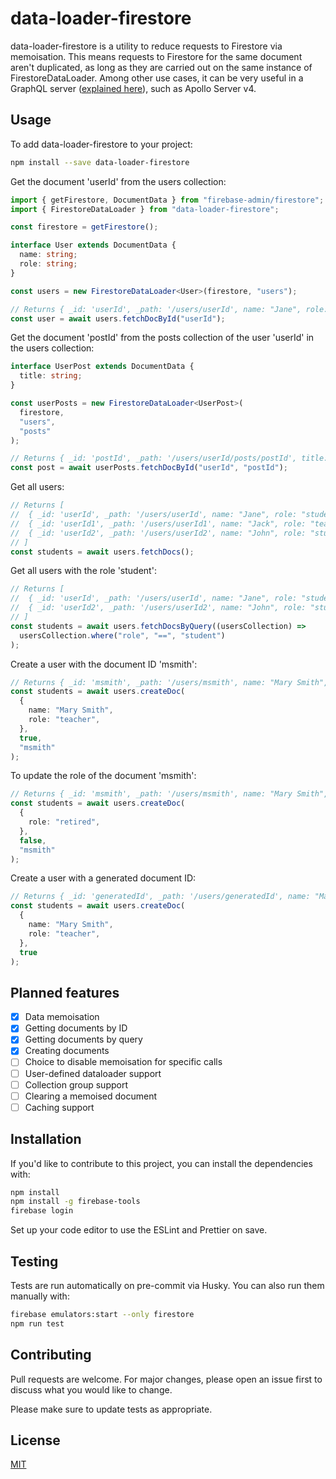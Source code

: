 # data-loader-firestore

data-loader-firestore is a utility to reduce requests to Firestore via memoisation. This means requests to Firestore for the same document aren't duplicated, as long as they are carried out on the same instance of FirestoreDataLoader. Among other use cases, it can be very useful in a GraphQL server ([explained here](https://www.apollographql.com/docs/apollo-server/data/fetching-data#batching-and-caching)), such as Apollo Server v4.

## Usage

To add data-loader-firestore to your project:

```bash
npm install --save data-loader-firestore
```

Get the document 'userId' from the users collection:

```ts
import { getFirestore, DocumentData } from "firebase-admin/firestore";
import { FirestoreDataLoader } from "data-loader-firestore";

const firestore = getFirestore();

interface User extends DocumentData {
  name: string;
  role: string;
}

const users = new FirestoreDataLoader<User>(firestore, "users");

// Returns { _id: 'userId', _path: '/users/userId', name: "Jane", role: "student" }
const user = await users.fetchDocById("userId");
```

Get the document 'postId' from the posts collection of the user 'userId' in the users collection:

```ts
interface UserPost extends DocumentData {
  title: string;
}

const userPosts = new FirestoreDataLoader<UserPost>(
  firestore,
  "users",
  "posts"
);

// Returns { _id: 'postId', _path: '/users/userId/posts/postId', title: "My first post" }
const post = await userPosts.fetchDocById("userId", "postId");
```

Get all users:

```ts
// Returns [
//  { _id: 'userId', _path: '/users/userId', name: "Jane", role: "student" },
//  { _id: 'userId1', _path: '/users/userId1', name: "Jack", role: "teacher" }
//  { _id: 'userId2', _path: '/users/userId2', name: "John", role: "student" }
// ]
const students = await users.fetchDocs();
```

Get all users with the role 'student':

```ts
// Returns [
//  { _id: 'userId', _path: '/users/userId', name: "Jane", role: "student" },
//  { _id: 'userId2', _path: '/users/userId2', name: "John", role: "student" }
// ]
const students = await users.fetchDocsByQuery((usersCollection) =>
  usersCollection.where("role", "==", "student")
);
```

Create a user with the document ID 'msmith':

```ts
// Returns { _id: 'msmith', _path: '/users/msmith', name: "Mary Smith", role: "student" }
const students = await users.createDoc(
  {
    name: "Mary Smith",
    role: "teacher",
  },
  true,
  "msmith"
);
```

To update the role of the document 'msmith':

```ts
// Returns { _id: 'msmith', _path: '/users/msmith', name: "Mary Smith", role: "retured" }
const students = await users.createDoc(
  {
    role: "retired",
  },
  false,
  "msmith"
);
```

Create a user with a generated document ID:

```ts
// Returns { _id: 'generatedId', _path: '/users/generatedId', name: "Mary Smith", role: "student" }
const students = await users.createDoc(
  {
    name: "Mary Smith",
    role: "teacher",
  },
  true
);
```

## Planned features

- [x] Data memoisation
- [x] Getting documents by ID
- [x] Getting documents by query
- [x] Creating documents
- [ ] Choice to disable memoisation for specific calls
- [ ] User-defined dataloader support
- [ ] Collection group support
- [ ] Clearing a memoised document
- [ ] Caching support

## Installation

If you'd like to contribute to this project, you can install the dependencies with:

```bash
npm install
npm install -g firebase-tools
firebase login
```

Set up your code editor to use the ESLint and Prettier on save.

## Testing

Tests are run automatically on pre-commit via Husky. You can also run them manually with:

```bash
firebase emulators:start --only firestore
npm run test
```

## Contributing

Pull requests are welcome. For major changes, please open an issue first
to discuss what you would like to change.

Please make sure to update tests as appropriate.

## License

[MIT](LICENSE)
